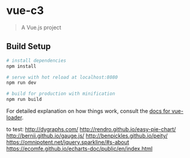 # vue-c3

> A Vue.js project

## Build Setup

``` bash
# install dependencies
npm install

# serve with hot reload at localhost:8080
npm run dev

# build for production with minification
npm run build
```

For detailed explanation on how things work, consult the [docs for vue-loader](http://vuejs.github.io/vue-loader).

to test:
 http://dygraphs.com/
 http://rendro.github.io/easy-pie-chart/
 http://bernii.github.io/gauge.js/
 http://benpickles.github.io/peity/
 https://omnipotent.net/jquery.sparkline/#s-about
 https://ecomfe.github.io/echarts-doc/public/en/index.html
 
